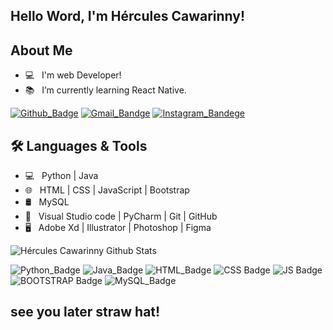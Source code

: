 ## Hello Word, I'm Hércules Cawarinny! 

## About Me

- :computer: &nbsp; I'm web Developer!
- :books: &nbsp; I’m currently learning React Native.

[![Github_Badge](https://img.shields.io/badge/GitHub-100000?style=for-the-badge&logo=github&logoColor=white)](https://github.com/Cawarinny)  [![Gmail_Bandge](https://img.shields.io/badge/Gmail-D14836?style=for-the-badge&logo=gmail&logoColor=white)](https://www.instagram.com/herculescawarinny/)  [![Instagram_Bandege](https://img.shields.io/badge/Instagram-E4405F?style=for-the-badge&logo=instagram&logoColor=white)](https://www.instagram.com/herculescawarinny/)

## 🛠 Languages & Tools

- 💻 &nbsp; Python | Java   
- 🌐 &nbsp; HTML | CSS | JavaScript | Bootstrap 
- 🛢 &nbsp; MySQL 
- 🔧 &nbsp; Visual Studio code | PyCharm | Git | GitHub
- 🖥 &nbsp; Adobe Xd | Illustrator | Photoshop | Figma

<img src="https://github-readme-stats.vercel.app/api?username=Cawarinny&include_all_commits=true&count_private=true&show_icons=true&line_height=20&title_color=7A7ADB&icon_color=2234AE&text_color=D3D3D3&bg_color=0,000000,130F40" alt="Hércules Cawarinny Github Stats">

![Python_Badge](https://img.shields.io/badge/Python-3776AB?style=for-the-badge&logo=python&logoColor=white) ![Java_Badge](https://img.shields.io/badge/Java-ED8B00?style=for-the-badge&logo=java&logoColor=white) ![HTML_Badge](https://img.shields.io/badge/HTML5-E34F26?style=for-the-badge&logo=html5&logoColor=white) ![CSS Badge](https://img.shields.io/badge/CSS3-1572B6?style=for-the-badge&logo=css3&logoColor=white)  ![JS Badge](https://img.shields.io/badge/JavaScript-F7DF1E?style=for-the-badge&logo=javascript&logoColor=black)  ![BOOTSTRAP Badge](https://img.shields.io/badge/Bootstrap-563D7C?style=for-the-badge&logo=bootstrap&logoColor=white) ![MySQL_Badge](https://img.shields.io/badge/MySQL-00000F?style=for-the-badge&logo=mysql&logoColor=white) 

 ## see you later straw hat!
